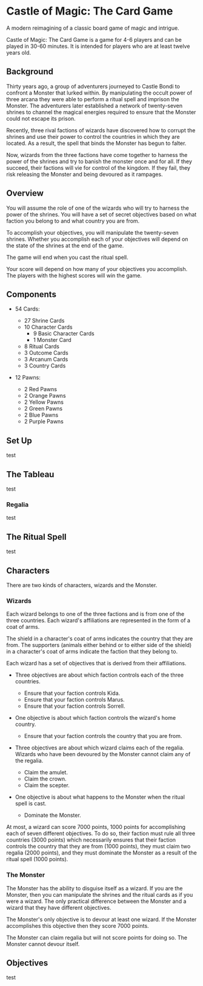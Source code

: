 # Castle of Magic: The Card Game
A modern reimagining of a classic board game of magic and intrigue.

Castle of Magic: The Card Game is a game for 4-6 players and can be played in 30-60 minutes.
It is intended for players who are at least twelve years old.

## Background
Thirty years ago, a group of adventurers journeyed to Castle Bondi to confront a Monster that lurked within.
By manipulating the occult power of three arcana they were able to perform a ritual spell and imprison the Monster.
The adventurers later established a network of twenty-seven shrines to channel the magical energies required to ensure that the Monster could not escape its prison.

Recently, three rival factions of wizards have discovered how to corrupt the shrines and use their power to control the countries in which they are located.
As a result, the spell that binds the Monster has begun to falter.

Now, wizards from the three factions have come together to harness the power of the shrines and try to banish the monster once and for all.
If they succeed, their factions will vie for control of the kingdom.
If they fail, they risk releasing the Monster and being devoured as it rampages.

<!-- ## Overview
You will assume the role of a character who has a set of secret objectives.
You will want to try to figure out what the other characters' objectives are and adjust your strategy accordingly.
Some characters have objectives that are mutually compatible.
Those characters are natural allies.
Other characters are natural rivals.

To accomplish your objectives, you will manipulate the cards in a tableau.
Each card can be turned either face up or face down.
Whether you accomplish each of your objectives depends on the state of the tableau at the end of the game.
On your turn you can flip up to two cards, thereby changing the current state of the tableau.

You will use a second set of cards to track your progress.
These cards start face down.
On your turn you can choose to turn one of these cards face up instead of manipulating the tableau.
The game ends when all of these cards have been turned face up.

You will score points for each objective that you accomplish.
You win if you score the most points.
 -->
## Overview
You will assume the role of one of the wizards who will try to harness the power of the shrines.
You will have a set of secret objectives based on what faction you belong to and what country you are from.
<!--You will need to try to figure out what the other wizards' secret objectives are and adjust your strategy accordingly.-->
<!--Other wizards from your faction will be your natural allies.
Other wizards from your country will be your natural rivals. -->

To accomplish your objectives, you will manipulate the twenty-seven shrines.
Whether you accomplish each of your objectives will depend on the state of the shrines at the end of the game.
<!-- Each shrine will be represented by a shrine card.
These shrine cards will be arranged in a tableau. -->
<!-- Each shrine card can be turned either face up or face down to indicate if the corresponding shrine is active or inactive.
On your turn you can flip one or two of the shrine cards, thereby changing the state of the tableau. -->

The game will end when you cast the ritual spell.
<!-- The nature of this spell will be determined by the eight ritual cards.
These cards start face down.
On your turn you can choose to turn one of these cards face up instead of manipulating the shrines.
The ritual spell will be cast when all eight ritual cards have been turned face up. -->

Your score will depend on how many of your objectives you accomplish. 
The players with the highest scores will win the game. 

## Components
- 54 Cards:
   - 27 Shrine Cards
   - 10 Character Cards
      - 9 Basic Character Cards
      <!-- - 3 Cultist Cards -->
      - 1 Monster Card
   - 8 Ritual Cards
   - 3 Outcome Cards
   - 3 Arcanum Cards
   - 3 Country Cards

- 12 Pawns:
   - 2 Red Pawns
   - 2 Orange Pawns
   - 2 Yellow Pawns
   - 2 Green Pawns
   - 2 Blue Pawns
   - 2 Purple Pawns

## Set Up
test

## The Tableau
test

### Regalia
test

## The Ritual Spell
test

## Characters
There are two kinds of characters, wizards and the Monster.

### Wizards
Each wizard belongs to one of the three factions and is from one of the three countries. Each wizard's affiliations are represented in the form of a coat of arms.

The shield in a character's coat of arms indicates the country that they are from.
The supporters (animals either behind or to either side of the shield) in a character's coat of arms indicate the faction that they belong to.

Each wizard has a set of objectives that is derived from their affiliations.

  - Three objectives are about which faction controls each of the three countries.
     - Ensure that your faction controls Kida.
     - Ensure that your faction controls Marus.
     - Ensure that your faction controls Sorrell.

  - One objective is about which faction controls the wizard's home country.
     - Ensure that your faction controls the country that you are from.

  - Three objectives are about which wizard claims each of the regalia. Wizards who have been devoured by the Monster cannot claim any of the regalia.
     - Claim the amulet.
     - Claim the crown.
     - Claim the scepter.

  - One objective is about what happens to the Monster when the ritual spell is cast.
     - Dominate the Monster.

At most, a wizard can score 7000 points, 1000 points for accomplishing each of seven different objectives.  To do so, their faction must rule all three countries (3000 points) which necessarily ensures that their faction controls the country that they are from (1000 points), they must claim two regalia (2000 points), and they must dominate the Monster as a result of the ritual spell (1000 points).

<!-- ### Cultists
Each basic character belongs to one of the three clans. Cultists do not owe fealty to any of the three countries. Instead, cultists worship the Hydra.

Each cultist scores one point for each country that their guild controls at the end of the game.

Each cultist scores one point for each piece of regalia that they control at the end of the game.

Each cultist scores one point if the Monster devours any characters at the end of the game.

If a cultist is devoured by the Monster, they score one point. -->

### The Monster
The Monster has the ability to disguise itself as a wizard.
If you are the Monster, then you can manipulate the shrines and the ritual cards as if you were a wizard.
The only practical difference between the Monster and a wizard that they have different objectives.

The Monster's only objective is to devour at least one wizard.
If the Monster accomplishes this objective then they score 7000 points.

The Monster can claim regalia but will not score points for doing so.
The Monster cannot devour itself.

## Objectives
test
